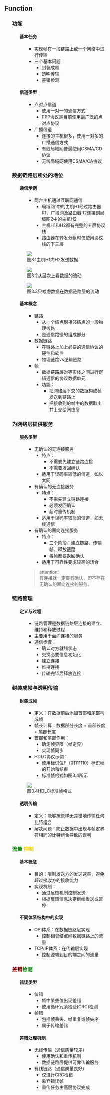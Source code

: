 <div style="float: left; width: 64%; padding: 1%;">

## Function

<ul>

### 功能  

<ul>

#### 基本任务

<ul>

- 实现帧在一段链路上或一个网络中进行传输
- 三个基本问题
  - 封装成帧
  - 透明传输
  - 差错检测

</ul>

#### 信道类型

<ul>

- 点对点信道
  - 使用一对一的通信方式
  - PPP协议是目前使用最广泛的点对点协议
- 广播信道
  - 连接的主机很多，使用一对多的广播通信方式
  - 有线局域网普遍使用CSMA/CD协议
  - 无线局域网使用CSMA/CA协议

</ul>

</ul>

### 数据链路层所处的地位  

<ul>

#### 通信示例

<ul>

- 两台主机通过互联网通信
  - 局域网1中的主机H1经过路由器R1、广域网及路由器R2连接到局域网2中的主机H2
  - 主机H1和H2都有完整的五层协议栈
  - 路由器在转发分组时仅使用协议栈的下三层

![](https://cdn-mineru.openxlab.org.cn/model-mineru/prod/e7e297fbb0520613c7252ae1f3530980f5248c701458e45dd8079c49662f2683.jpg)  
图3.1主机H1向H2发送数据  

![](https://cdn-mineru.openxlab.org.cn/model-mineru/prod/25920ca739682fceb5264e70ee939f8d7abe7feee0fa034448b85f86ab86b5f8.jpg)  
图3.2从层次上看数据的流动  

![](https://cdn-mineru.openxlab.org.cn/model-mineru/prod/ffb78b2e18190098f64fcc494beb631836f32110a4006eb8b1a6412e30626310.jpg)  
图3.3只考虑数据在数据链路层的流动  

</ul>

#### 基本概念

<ul>

- 链路
  - 从一个结点到相邻结点的一段物理线路
  - 是通信路径的组成部分
- 数据链路
  - 在链路上加上必要的通信协议的硬件和软件
  - 物理链路vs逻辑链路
- 帧
  - 数据链路层对等实体之间进行逻辑通信的协议数据单元
  - 功能：
    - 把网络层下交的数据构成帧发送到链路上
    - 把接收到的帧中的数据取出并上交给网络层

</ul>

</ul>

### 为网络层提供服务  

<ul>

#### 服务类型

<ul>

- 无确认的无连接服务
  - 特点：
    - 不需要先建立链路连接
    - 不需要发回确认
  - 适用于误码率较低的信道，如以太网
- 有确认的无连接服务
  - 特点：
    - 不需先建立链路连接
    - 必须发回确认
    - 超时重传机制
  - 适用于误码率较高的信道，如无线通信
- 有确认的面向连接服务
  - 特点：
    - 三个阶段：建立链路、传输帧、释放链路
    - 每帧都要返回确认
  - 适用于可靠性要求较高的场合

> attention:  
有连接就一定要有确认，即不存在无确认的面向连接的服务。  

</ul>

</ul>

### 链路管理  

<ul>

#### 定义与过程

<ul>

- 链路管理是数据链路层连接的建立、维持和释放过程
- 主要用于面向连接的服务
- 通信步骤：
  - 确认对方就绪状态
  - 交换必要信息初始化
  - 建立连接
  - 维持连接
  - 传输完毕后释放连接

</ul>

</ul>

### 封装成帧与透明传输  

<ul>

#### 封装成帧

<ul>

- 定义：在数据前后添加首部和尾部构成帧
- 帧长计算：数据部分长度 + 首部长度 + 尾部长度
- 首部和尾部作用：
  - 确定帧界限（帧定界）
  - 实现帧同步
- HDLC协议示例：
  - 使用标识位F（01111110）标识帧的开始和结束
  - 标准帧格式如图3.4所示

![](https://cdn-mineru.openxlab.org.cn/model-mineru/prod/cf66d2f1d0b40f4535ac0e51bb07fdcdfe8a22a900b11a84e927a41c2f9190f7.jpg)  
图3.4HDLC标准帧格式  

</ul>

#### 透明传输

<ul>

- 定义：能够按原样无差错地传输任何比特组合
- 解决问题：防止数据中出现与帧定界符相同的比特组合导致的误判

</ul>

</ul>

### <span style="color: green;">流量</span> <span style="color: Gold;">控制</span>  

<ul>

#### 基本概念

<ul>

- 目的：限制发送方的发送速率，避免超过接收方的接收能力
- 实现机制：
  - 通过反馈机制控制发送
  - 根据反馈信息决定继续发送或暂停

</ul>

#### 不同体系结构中的实现

<ul>

- OSI体系：在数据链路层实现
  - 控制相邻结点间数据链路上的流量
- TCP/IP体系：在传输层实现
  - 控制源端到目的端之间的流量

</ul>

</ul>

### <span style="color:darkred;">差错</span><span style="color: green;">检测</span>  

<ul>

#### 错误类型

<ul>

- 位错
  - 帧中某些位出现差错
  - 使用循环冗余检验(CRC)检测
- 帧错
  - 包括帧丢失、帧重复或帧失序
  - 属于传输差错

</ul>

#### 差错处理机制

<ul>

- 无线传输（通信质量较差）
  - 使用确认和重传机制
  - 数据链路层提供可靠传输服务
- 有线链路（通信质量良好）
  - 仅进行CRC检错
  - 丢弃错误帧
  - 重传任务由高层协议完成

</ul>

</ul>

</div>
<div style="float: right; width: 26%; padding: 1%;">

</div>
<div style="clear: both;"></div>
